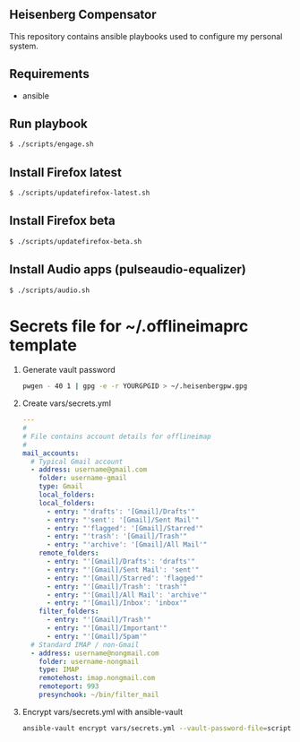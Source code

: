 Heisenberg Compensator
----------------------

This repository contains ansible playbooks used to configure my personal system.

## Requirements

* ansible

## Run playbook

```bash
$ ./scripts/engage.sh
```

## Install Firefox latest
```bash
$ ./scripts/updatefirefox-latest.sh
```

## Install Firefox beta
```bash
$ ./scripts/updatefirefox-beta.sh
```

## Install Audio apps (pulseaudio-equalizer)
```bash
$ ./scripts/audio.sh
```
# Secrets file for ~/.offlineimaprc template

1. Generate vault password
   ```bash
   pwgen - 40 1 | gpg -e -r YOURGPGID > ~/.heisenbergpw.gpg
   ```
2. Create vars/secrets.yml

   ```yaml
   ---
   #
   # File contains account details for offlineimap
   #
   mail_accounts:
     # Typical Gmail account
     - address: username@gmail.com
       folder: username-gmail
       type: Gmail
       local_folders:
       local_folders:
         - entry: "'drafts': '[Gmail]/Drafts'"
         - entry: "'sent': '[Gmail]/Sent Mail'"
         - entry: "'flagged': '[Gmail]/Starred'"
         - entry: "'trash': '[Gmail]/Trash'"
         - entry: "'archive': '[Gmail]/All Mail'"
       remote_folders:
         - entry: "'[Gmail]/Drafts': 'drafts'"
         - entry: "'[Gmail]/Sent Mail': 'sent'"
         - entry: "'[Gmail]/Starred': 'flagged'"
         - entry: "'[Gmail]/Trash': 'trash'"
         - entry: "'[Gmail]/All Mail': 'archive'"
         - entry: "'[Gmail]/Inbox': 'inbox'"
       filter_folders:
         - entry: "'[Gmail]/Trash'"
         - entry: "'[Gmail]/Important'"
         - entry: "'[Gmail]/Spam'"
     # Standard IMAP / non-Gmail
     - address: username@nongmail.com
       folder: username-nongmail
       type: IMAP
       remotehost: imap.nongmail.com
       remoteport: 993
       presynchook: ~/bin/filter_mail
   ```
3. Encrypt vars/secrets.yml with ansible-vault
   ```bash
   ansible-vault encrypt vars/secrets.yml --vault-password-file=scripts/vaultpass
   ```
